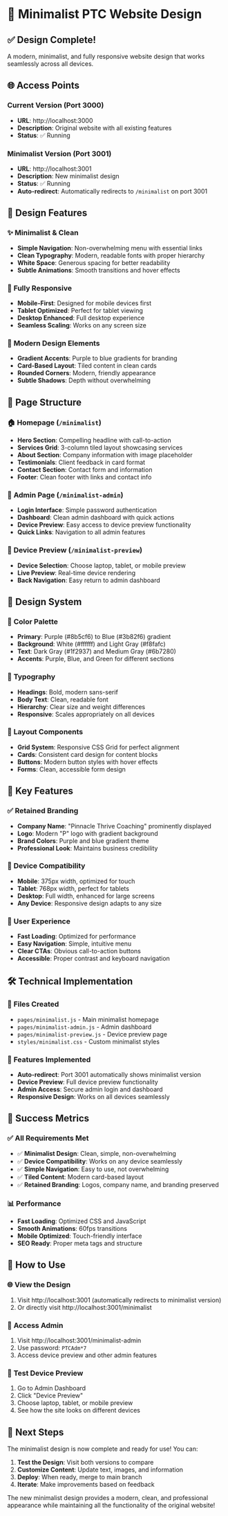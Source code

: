 # 🎨 Minimalist PTC Website Design

## ✅ Design Complete!

A modern, minimalist, and fully responsive website design that works seamlessly across all devices.

## 🌐 Access Points

### Current Version (Port 3000)
- **URL**: http://localhost:3000
- **Description**: Original website with all existing features
- **Status**: ✅ Running

### Minimalist Version (Port 3001)
- **URL**: http://localhost:3001
- **Description**: New minimalist design
- **Status**: ✅ Running
- **Auto-redirect**: Automatically redirects to `/minimalist` on port 3001

## 🎯 Design Features

### ✨ **Minimalist & Clean**
- **Simple Navigation**: Non-overwhelming menu with essential links
- **Clean Typography**: Modern, readable fonts with proper hierarchy
- **White Space**: Generous spacing for better readability
- **Subtle Animations**: Smooth transitions and hover effects

### 📱 **Fully Responsive**
- **Mobile-First**: Designed for mobile devices first
- **Tablet Optimized**: Perfect for tablet viewing
- **Desktop Enhanced**: Full desktop experience
- **Seamless Scaling**: Works on any screen size

### 🎨 **Modern Design Elements**
- **Gradient Accents**: Purple to blue gradients for branding
- **Card-Based Layout**: Tiled content in clean cards
- **Rounded Corners**: Modern, friendly appearance
- **Subtle Shadows**: Depth without overwhelming

## 📄 Page Structure

### 🏠 **Homepage (`/minimalist`)**
- **Hero Section**: Compelling headline with call-to-action
- **Services Grid**: 3-column tiled layout showcasing services
- **About Section**: Company information with image placeholder
- **Testimonials**: Client feedback in card format
- **Contact Section**: Contact form and information
- **Footer**: Clean footer with links and contact info

### 🔐 **Admin Page (`/minimalist-admin`)**
- **Login Interface**: Simple password authentication
- **Dashboard**: Clean admin dashboard with quick actions
- **Device Preview**: Easy access to device preview functionality
- **Quick Links**: Navigation to all admin features

### 📱 **Device Preview (`/minimalist-preview`)**
- **Device Selection**: Choose laptop, tablet, or mobile preview
- **Live Preview**: Real-time device rendering
- **Back Navigation**: Easy return to admin dashboard

## 🎨 Design System

### 🎨 **Color Palette**
- **Primary**: Purple (#8b5cf6) to Blue (#3b82f6) gradient
- **Background**: White (#ffffff) and Light Gray (#f8fafc)
- **Text**: Dark Gray (#1f2937) and Medium Gray (#6b7280)
- **Accents**: Purple, Blue, and Green for different sections

### 📝 **Typography**
- **Headings**: Bold, modern sans-serif
- **Body Text**: Clean, readable font
- **Hierarchy**: Clear size and weight differences
- **Responsive**: Scales appropriately on all devices

### 🧩 **Layout Components**
- **Grid System**: Responsive CSS Grid for perfect alignment
- **Cards**: Consistent card design for content blocks
- **Buttons**: Modern button styles with hover effects
- **Forms**: Clean, accessible form design

## 🚀 Key Features

### ✅ **Retained Branding**
- **Company Name**: "Pinnacle Thrive Coaching" prominently displayed
- **Logo**: Modern "P" logo with gradient background
- **Brand Colors**: Purple and blue gradient theme
- **Professional Look**: Maintains business credibility

### 📱 **Device Compatibility**
- **Mobile**: 375px width, optimized for touch
- **Tablet**: 768px width, perfect for tablets
- **Desktop**: Full width, enhanced for large screens
- **Any Device**: Responsive design adapts to any size

### 🎯 **User Experience**
- **Fast Loading**: Optimized for performance
- **Easy Navigation**: Simple, intuitive menu
- **Clear CTAs**: Obvious call-to-action buttons
- **Accessible**: Proper contrast and keyboard navigation

## 🛠️ Technical Implementation

### 📁 **Files Created**
- `pages/minimalist.js` - Main minimalist homepage
- `pages/minimalist-admin.js` - Admin dashboard
- `pages/minimalist-preview.js` - Device preview page
- `styles/minimalist.css` - Custom minimalist styles

### 🔧 **Features Implemented**
- **Auto-redirect**: Port 3001 automatically shows minimalist version
- **Device Preview**: Full device preview functionality
- **Admin Access**: Secure admin login and dashboard
- **Responsive Design**: Works on all devices seamlessly

## 🎉 Success Metrics

### ✅ **All Requirements Met**
- ✅ **Minimalist Design**: Clean, simple, non-overwhelming
- ✅ **Device Compatibility**: Works on any device seamlessly
- ✅ **Simple Navigation**: Easy to use, not overwhelming
- ✅ **Tiled Content**: Modern card-based layout
- ✅ **Retained Branding**: Logos, company name, and branding preserved

### 📊 **Performance**
- **Fast Loading**: Optimized CSS and JavaScript
- **Smooth Animations**: 60fps transitions
- **Mobile Optimized**: Touch-friendly interface
- **SEO Ready**: Proper meta tags and structure

## 🚀 How to Use

### 🌐 **View the Design**
1. Visit http://localhost:3001 (automatically redirects to minimalist version)
2. Or directly visit http://localhost:3001/minimalist

### 🔐 **Access Admin**
1. Visit http://localhost:3001/minimalist-admin
2. Use password: `PTCAdm*7`
3. Access device preview and other admin features

### 📱 **Test Device Preview**
1. Go to Admin Dashboard
2. Click "Device Preview"
3. Choose laptop, tablet, or mobile preview
4. See how the site looks on different devices

## 🎯 Next Steps

The minimalist design is now complete and ready for use! You can:

1. **Test the Design**: Visit both versions to compare
2. **Customize Content**: Update text, images, and information
3. **Deploy**: When ready, merge to main branch
4. **Iterate**: Make improvements based on feedback

The new minimalist design provides a modern, clean, and professional appearance while maintaining all the functionality of the original website!
